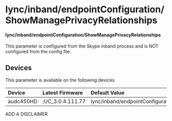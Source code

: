 ﻿---
description: lync/inband/endpointConfiguration/ShowManagePrivacyRelationships
search:
    keywords: ['lync','inband','endpointConfiguration','ShowManagePrivacyRelationships']
---

# lync/inband/endpointConfiguration/ShowManagePrivacyRelationships

#### lync/inband/endpointConfiguration/ShowManagePrivacyRelationships

This parameter is configured from the Skype inband process and is NOT configured from the config file.



## Devices
This parameter is available on the following devices

| Device | Latest Firmware | Default Value |
|:---|:---|:---|
| audc450HD | ;UC_3.0.4.111.77 | lync/inband/endpointConfiguration/ShowManagePrivacyRelationships=0 

ADD A DISCLAIMER
